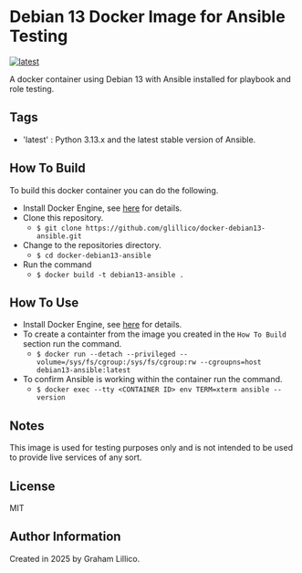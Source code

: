 # Debian 13 Docker Image for Ansible Testing

[![latest](https://github.com/glillico/docker-debian13-ansible/workflows/latest/badge.svg)](https://github.com/glillico/docker-debian13-ansible/actions?query=workflow%3Alatest)

A docker container using Debian 13 with Ansible installed for playbook and role testing.

## Tags

  - 'latest'  : Python 3.13.x and the latest stable version of Ansible.

## How To Build

To build this docker container you can do the following.

  - Install Docker Engine, see [here](https://docs.docker.com/engine/install/) for details.
  - Clone this repository.
    - `$ git clone https://github.com/glillico/docker-debian13-ansible.git`
  - Change to the repositories directory.
    - `$ cd docker-debian13-ansible`
  - Run the command
    - `$ docker build -t debian13-ansible .`

## How To Use

  - Install Docker Engine, see [here](https://docs.docker.com/engine/install/) for details.
  - To create a containter from the image you created in the `How To Build` section run the command.
    - `$ docker run --detach --privileged --volume=/sys/fs/cgroup:/sys/fs/cgroup:rw --cgroupns=host debian13-ansible:latest`
  - To confirm Ansible is working within the container run the command.
    - `$ docker exec --tty <CONTAINER ID> env TERM=xterm ansible --version`

## Notes

This image is used for testing purposes only and is not intended to be used to provide live services of any sort.

## License

MIT

## Author Information

Created in 2025 by Graham Lillico.
